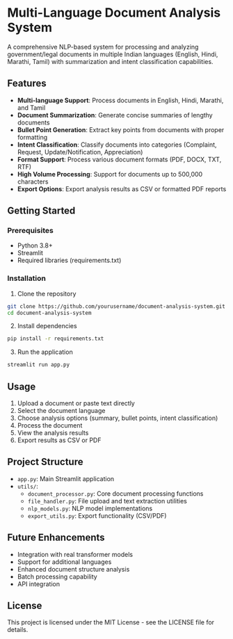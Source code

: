 # Multi-Language Document Analysis System

A comprehensive NLP-based system for processing and analyzing government/legal documents in multiple Indian languages (English, Hindi, Marathi, Tamil) with summarization and intent classification capabilities.

## Features

- **Multi-language Support**: Process documents in English, Hindi, Marathi, and Tamil
- **Document Summarization**: Generate concise summaries of lengthy documents
- **Bullet Point Generation**: Extract key points from documents with proper formatting
- **Intent Classification**: Classify documents into categories (Complaint, Request, Update/Notification, Appreciation)
- **Format Support**: Process various document formats (PDF, DOCX, TXT, RTF)
- **High Volume Processing**: Support for documents up to 500,000 characters
- **Export Options**: Export analysis results as CSV or formatted PDF reports

## Getting Started

### Prerequisites

- Python 3.8+
- Streamlit
- Required libraries (requirements.txt)

### Installation

1. Clone the repository
```bash
git clone https://github.com/yourusername/document-analysis-system.git
cd document-analysis-system
```

2. Install dependencies
```bash
pip install -r requirements.txt
```

3. Run the application
```bash
streamlit run app.py
```

## Usage

1. Upload a document or paste text directly
2. Select the document language
3. Choose analysis options (summary, bullet points, intent classification)
4. Process the document
5. View the analysis results
6. Export results as CSV or PDF

## Project Structure

- `app.py`: Main Streamlit application
- `utils/`: 
  - `document_processor.py`: Core document processing functions
  - `file_handler.py`: File upload and text extraction utilities
  - `nlp_models.py`: NLP model implementations
  - `export_utils.py`: Export functionality (CSV/PDF)

## Future Enhancements

- Integration with real transformer models
- Support for additional languages
- Enhanced document structure analysis
- Batch processing capability
- API integration

## License

This project is licensed under the MIT License - see the LICENSE file for details.
